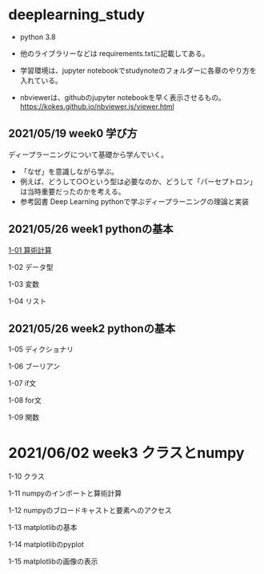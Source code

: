 # deeplearning_study
- python 3.8
- 他のライブラリーなどは requirements.txtに記載してある。
- 学習環境は、jupyter notebookでstudynoteのフォルダーに各章のやり方を入れている。

- nbviewerは、githubのjupyter notebookを早く表示させるもの。
https://kokes.github.io/nbviewer.js/viewer.html

## 2021/05/19 week0 学び方
ディープラーニングについて基礎から学んでいく。
- 「なぜ」を意識しながら学ぶ。
- 例えば、どうして○○という型は必要なのか、どうして「パーセプトロン」は当時重要だったのかを考える。
- 参考図書 Deep Learning pythonで学ぶディープラーニングの理論と実装

## 2021/05/26 week1 pythonの基本
[1-01 算術計算](https://nbviewer.jupyter.org/github/gotoh-poclab/deeplearning_study/blob/main/studynote/1-01%20%E7%AE%97%E8%A1%93%E8%A8%88%E7%AE%97.ipynb)

1-02 データ型

1-03 変数

1-04 リスト

## 2021/05/26 week2 pythonの基本
1-05 ディクショナリ

1-06 ブーリアン

1-07 if文

1-08 for文

1-09 関数

# 2021/06/02 week3 クラスとnumpy
1-10 クラス

1-11 numpyのインポートと算術計算

1-12 numpyのブロードキャストと要素へのアクセス

1-13 matplotlibの基本

1-14 matplotlibのpyplot

1-15 matplotlibの画像の表示


